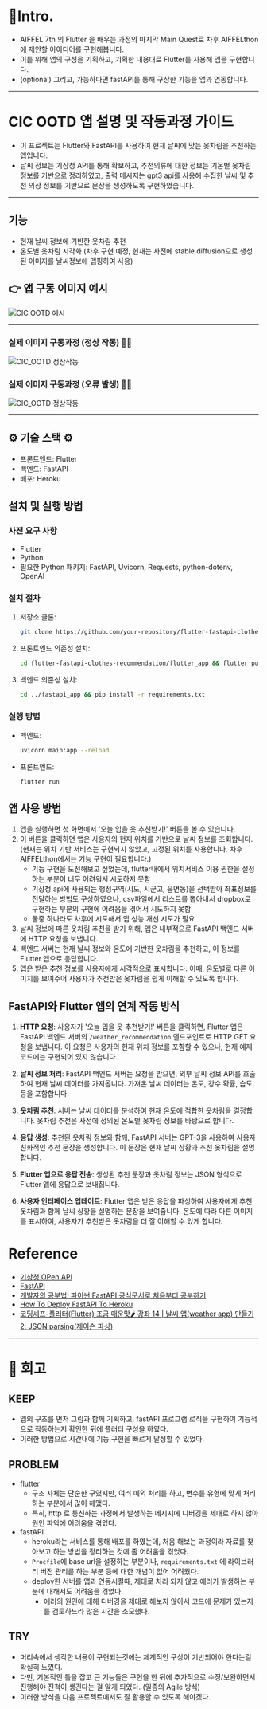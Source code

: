 # 📌Intro.
- AIFFEL 7th 의 Flutter 을 배우는 과정의 마지막 Main Quest로 차후 AIFFELthon에 제안할 아이디어를 구현해봅니다.
- 이를 위해 앱의 구성을 기획하고, 기획한 내용대로 Flutter를 사용해 앱을 구현합니다.
- (optional) 그리고, 가능하다면 fastAPI를 통해 구상한 기능을 앱과 연동합니다.

---

# CIC OOTD 앱 설명 및 작동과정 가이드

- 이 프로젝트는 Flutter와 FastAPI를 사용하여 현재 날씨에 맞는 옷차림을 추천하는 앱입니다.
- 날씨 정보는 기상청 API를 통해 확보하고, 추천의류에 대한 정보는 기온별 옷차림 정보를 기반으로 정리하였고, 출력 메시지는 gpt3 api를 사용해 수집한 날씨 및 추천 의상 정보를 기반으로 문장을 생성하도록 구현하였습니다.

---

## 기능

- 현재 날씨 정보에 기반한 옷차림 추천
- 온도별 옷차림 시각화 (차후 구현 예정, 현재는 사전에 stable diffusion으로 생성된 이미지를 날씨정보에 맵핑하여 사용)

## 👉 앱 구동 이미지 예시
![CIC OOTD 예시](./examples/CIC_OOTD_examples.png)

---

### 실제 이미지 구동과정 (정상 작동) 🙆‍♀️
![CIC_OOTD 정상작동](./examples/CIC_OOTD_activation.gif)

### 실제 이미지 구동과정 (오류 발생) 🙅‍♀️
![CIC_OOTD 정상작동](./examples/CIC_OOTD_error.gif)

---

## ⚙ 기술 스택 ⚙

- 프론트엔드: Flutter
- 백엔드: FastAPI
- 배포: Heroku

## 설치 및 실행 방법

### 사전 요구 사항

- Flutter
- Python
- 필요한 Python 패키지: FastAPI, Uvicorn, Requests, python-dotenv, OpenAI

### 설치 절차

1. 저장소 클론:
   ```bash
   git clone https://github.com/your-repository/flutter-fastapi-clothes-recommendation.git
   ```
2. 프론트엔드 의존성 설치:
   ```bash
   cd flutter-fastapi-clothes-recommendation/flutter_app && flutter pub get
   ```
3. 백엔드 의존성 설치:
   ```bash
   cd ../fastapi_app && pip install -r requirements.txt
   ```

### 실행 방법

- 백엔드:
  ```bash
  uvicorn main:app --reload
  ```
- 프론트엔드:
  ```bash
  flutter run
  ```

## 앱 사용 방법

1. 앱을 실행하면 첫 화면에서 '오늘 입을 옷 추천받기!' 버튼을 볼 수 있습니다.
2. 이 버튼을 클릭하면 앱은 사용자의 현재 위치를 기반으로 날씨 정보를 조회합니다. (현재는 위치 기반 서비스는 구현되지 않았고, 고정된 위치를 사용합니다. 차후 AIFFELthon에서는 기능 구현이 필요합니다.)
   - 기능 구현을 도전해보고 싶었는데, flutter내에서 위치서비스 이용 권한을 설정하는 부분이 너무 어려워서 시도하지 못함
   - 기상청 api에 사용되는 행정구역(시도, 시군고, 읍면동)을 선택받아 좌표정보를 전달하는 방법도 구상하였으나, csv파일에서 리스트를 뽑아내서 dropbox로 구현하는 부분의 구현에 어려움을 겪어서 시도하지 못함
   - 둘중 하나라도 차후에 시도해서 앱 성능 개선 시도가 필요
3. 날씨 정보에 따른 옷차림 추천을 받기 위해, 앱은 내부적으로 FastAPI 백엔드 서버에 HTTP 요청을 보냅니다.
4. 백엔드 서버는 현재 날씨 정보와 온도에 기반한 옷차림을 추천하고, 이 정보를 Flutter 앱으로 응답합니다.
5. 앱은 받은 추천 정보를 사용자에게 시각적으로 표시합니다. 이때, 온도별로 다른 이미지를 보여주어 사용자가 추천받은 옷차림을 쉽게 이해할 수 있도록 합니다.

## FastAPI와 Flutter 앱의 연계 작동 방식

1. **HTTP 요청**: 사용자가 '오늘 입을 옷 추천받기!' 버튼을 클릭하면, Flutter 앱은 FastAPI 백엔드 서버의 `/weather_recommendation` 엔드포인트로 HTTP GET 요청을 보냅니다. 이 요청은 사용자의 현재 위치 정보를 포함할 수 있으나, 현재 예제 코드에는 구현되어 있지 않습니다.

2. **날씨 정보 처리**: FastAPI 백엔드 서버는 요청을 받으면, 외부 날씨 정보 API를 호출하여 현재 날씨 데이터를 가져옵니다. 가져온 날씨 데이터는 온도, 강수 확률, 습도 등을 포함합니다.

3. **옷차림 추천**: 서버는 날씨 데이터를 분석하여 현재 온도에 적합한 옷차림을 결정합니다. 옷차림 추천은 사전에 정의된 온도별 옷차림 정보를 바탕으로 합니다.

4. **응답 생성**: 추천된 옷차림 정보와 함께, FastAPI 서버는 GPT-3을 사용하여 사용자 친화적인 추천 문장을 생성합니다. 이 문장은 현재 날씨 상황과 추천 옷차림을 설명합니다.

5. **Flutter 앱으로 응답 전송**: 생성된 추천 문장과 옷차림 정보는 JSON 형식으로 Flutter 앱에 응답으로 보내집니다.

6. **사용자 인터페이스 업데이트**: Flutter 앱은 받은 응답을 파싱하여 사용자에게 추천 옷차림과 함께 날씨 상황을 설명하는 문장을 보여줍니다. 온도에 따라 다른 이미지를 표시하여, 사용자가 추천받은 옷차림을 더 잘 이해할 수 있게 합니다.

# Reference

- [기상청 OPen API](https://data.kma.go.kr/cmmn/main.do)
- [FastAPI](https://fastapi.tiangolo.com/)
- [개발자의 공부법! 파이썬 FastAPI 공식문서로 처음부터 공부하기](https://www.youtube.com/live/ZqSpl0Ic8ik?si=QntTuDySmxxEtz35)
- [How To Deploy FastAPI To Heroku](https://youtu.be/lzp6YvJMRL4?si=IoLGPliNTI5ocDOv)
- [코딩셰프-플러터(Flutter) 조금 매운맛🌶️ 강좌 14 | 날씨 앱(weather app) 만들기 2: JSON parsing(제이슨 파싱)](https://youtu.be/ccq1yCmNzdk?si=TySA7UEmcILLp3OD)


---

# 🤔 회고

## KEEP
- 앱의 구조를 먼저 그림과 함께 기획하고, fastAPI 프로그램 로직을 구현하여 기능적으로 작동하는지 확인한 뒤에 플러터 구성을 하였다.
- 이러한 방법으로 시간내에 기능 구현을 빠르게 달성할 수 있었다.

## PROBLEM
- flutter
   - 구조 자체는 단순한 구였지만, 여러 예외 처리를 하고, 변수를 유형에 맞게 처리하는 부분에서 많이 헤맸다.
   - 특히, http 로 통신하는 과정에서 발생하는 메시지에 디버깅을 제대로 하지 않아 원인 파악에 어려움을 겪었다.
- fastAPI
   - heroku라는 서비스를 통해 배포를 하였는데, 처음 해보는 과정이라 자료를 찾아보고 하는 방법을 정리하는 것에 좀 어려움을 겪었다.
   - `Procfile`에 base url을 설정하는 부분이나, `requirements.txt` 에 라이브러리 버전 관리를 하는 부분 등에 대한 개념이 없어 어려웠다.
   - deploy한 서버를 앱과 연동시킬때, 제대로 처리 되지 않고 에러가 발생하는 부분에 대해서도 어려움을 겪었다.
      - 에러의 원인에 대해 디버깅을 제대로 해보지 않아서 코드에 문제가 있는지를 검토하느라 많은 시간을 소모했다.

## TRY
- 머리속에서 생각한 내용이 구현되는것에는 체계적인 구상이 기반되어야 한다는걸 확실히 느꼈다.
- 다만, 기본적인 틀을 잡고 큰 기능들은 구현을 한 뒤에 추가적으로 수정/보완하면서 진행해야 진척이 생긴다는 걸 알게 되었다. (일종의 Agile 방식)
- 이러한 방식을 다음 프로젝트에서도 잘 활용할 수 있도록 해야겠다.
